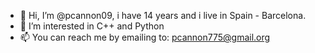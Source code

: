 - 👋 Hi, I’m @pcannon09, i have 14 years and i live in Spain - Barcelona.
- 👀 I’m interested in C++ and Python
- 📫 You can reach me by emailing to: pcannon775@gmail.org
